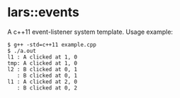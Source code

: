 # lars::events

A c++11 event-listener system template. Usage example:

```
$ g++ -std=c++11 example.cpp 
$ ./a.out 
l1 : A clicked at 1, 0
tmp: A clicked at 1, 0
l2 : B clicked at 0, 1
   : B clicked at 0, 1
l1 : A clicked at 2, 0
   : B clicked at 0, 2
```
